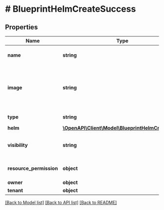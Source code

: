 # # BlueprintHelmCreateSuccess

## Properties

Name | Type | Description | Notes
------------ | ------------- | ------------- | -------------
**name** | **string** | A name for the blueprint | [optional]
**image** | **string** | Path to display image. Defaults to an internal Morpheus image. | [optional]
**type** | **string** | Blueprint Type | [optional]
**helm** | [**\OpenAPI\Client\Model\BlueprintHelmCreateHelm**](BlueprintHelmCreateHelm.md) |  | [optional]
**visibility** | **string** | Private or Public Access | [optional] [default to 'private']
**resource_permission** | **object** | Resource Permission Block | [optional]
**owner** | **object** | Owner | [optional]
**tenant** | **object** | Tenant | [optional]

[[Back to Model list]](../../README.md#models) [[Back to API list]](../../README.md#endpoints) [[Back to README]](../../README.md)
